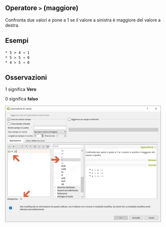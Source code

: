 ## Operatore `>` (maggiore)

Confronta due valori e pone a 1 se il valore a sinistra è maggiore del valore a destra.

## Esempi
```
* 5 > 4 → 1
* 5 > 5 → 0
* 4 > 5 → 0
```

## Osservazioni

1 significa **Vero**

0 significa **falso**

![](/img/operatori/maggiore1.png)